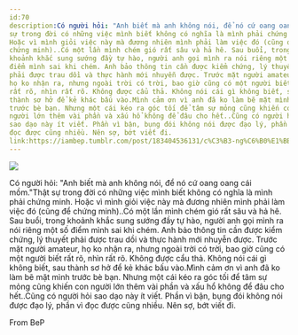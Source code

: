 ```yaml
---
id:70
description:Có người hỏi: "Anh biết mà anh không nói, để nó cứ oang oang cái mồm."Thật
sự trong đời có những việc mình biết không có nghĩa là mình phải chứng minh.
Hoặc vì mình giỏi việc này mà đương nhiên mình phải làm việc đó (cũng để
chứng minh)..Có một lần mình chém gió rất sâu và hả hê. Sau buổi, trong
khoảnh khắc sung sướng đầy tự hào, người anh gọi mình ra nói riêng một số
điểm mình sai khi chém. Anh bảo thông tin cần được kiểm chứng, lý thuyết
phải được trau dồi và thực hành mới nhuyễn được. Trước mặt người amateur,
họ ko nhận ra, nhưng ngoài trời có trời, bao giờ cũng có một người biết
rất rõ, nhìn rất rõ. Không được cẩu thả. Không nói cái gì không biết, sau
thành sơ hở để kẻ khác bấu vào.Mình cảm ơn vì anh đã ko làm bẽ mặt mình
trước bè bạn. Nhưng một cái kéo ra góc tối để tâm sự mỏng cũng khiến con
người lớn thêm vài phần và xấu hổ không để đâu cho hết..Cũng có người hỏi
sao dạo này ít viết. Phần vì bận, bụng đói không nói được đạo lý, phần vì
đọc được cũng nhiều. Nên sợ, bớt viết đi.
link:https://iambep.tumblr.com/post/183404536131/c%C3%B3-ng%C6%B0%E1%BB%9Di-h%E1%BB%8Fi-anh-bi%E1%BA%BFt-m%C3%A0-anh-kh%C3%B4ng-n%C3%B3i-%C4%91%E1%BB%83-n%C3%B3-c%E1%BB%A9
---
```


![](https://64.media.tumblr.com/b95a421a254d6426a296ac0c74d8589e/tumblr_po9eui4y8J1u3a9rjo1_500.jpg)

Có người hỏi: "Anh biết mà anh không nói, để nó cứ oang oang cái mồm."Thật
sự trong đời có những việc mình biết không có nghĩa là mình phải chứng minh.
Hoặc vì mình giỏi việc này mà đương nhiên mình phải làm việc đó (cũng để
chứng minh)..Có một lần mình chém gió rất sâu và hả hê. Sau buổi, trong
khoảnh khắc sung sướng đầy tự hào, người anh gọi mình ra nói riêng một số
điểm mình sai khi chém. Anh bảo thông tin cần được kiểm chứng, lý thuyết
phải được trau dồi và thực hành mới nhuyễn được. Trước mặt người amateur,
họ ko nhận ra, nhưng ngoài trời có trời, bao giờ cũng có một người biết
rất rõ, nhìn rất rõ. Không được cẩu thả. Không nói cái gì không biết, sau
thành sơ hở để kẻ khác bấu vào.Mình cảm ơn vì anh đã ko làm bẽ mặt mình
trước bè bạn. Nhưng một cái kéo ra góc tối để tâm sự mỏng cũng khiến con
người lớn thêm vài phần và xấu hổ không để đâu cho hết..Cũng có người hỏi
sao dạo này ít viết. Phần vì bận, bụng đói không nói được đạo lý, phần vì
đọc được cũng nhiều. Nên sợ, bớt viết đi.

From BeP